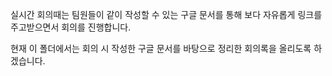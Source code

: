 실시간 회의때는 팀원들이 같이 작성할 수 있는 구글 문서를 통해
보다 자유롭게 링크를 주고받으면서 회의를 진행합니다.


현재 이 폴더에서는 회의 시 작성한 구글 문서를 바탕으로 정리한 회의록을 올리도록 하겠습니다.
